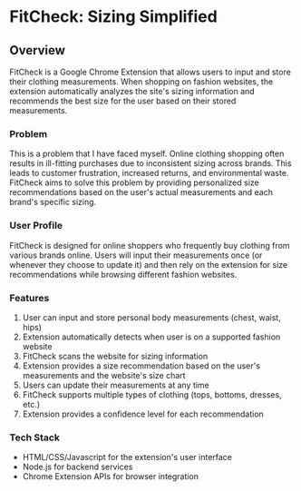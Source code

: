 # FitCheck: Sizing Simplified

## Overview

FitCheck is a Google Chrome Extension that allows users to input and store their clothing measurements. When shopping on fashion websites, the extension automatically analyzes the site's sizing information and recommends the best size for the user based on their stored measurements.

### Problem

This is a problem that I have faced myself. Online clothing shopping often results in ill-fitting purchases due to inconsistent sizing across brands. This leads to customer frustration, increased returns, and environmental waste. FitCheck aims to solve this problem by providing personalized size recommendations based on the user's actual measurements and each brand's specific sizing.

### User Profile

FitCheck is designed for online shoppers who frequently buy clothing from various brands online. Users will input their measurements once (or whenever they choose to update it) and then rely on the extension for size recommendations while browsing different fashion websites.

### Features

1. User can input and store personal body measurements (chest, waist, hips)
2. Extension automatically detects when user is on a supported fashion website
3. FitCheck scans the website for sizing information
4. Extension provides a size recommendation based on the user's measurements and the website's size chart
5. Users can update their measurements at any time
6. FitCheck supports multiple types of clothing (tops, bottoms, dresses, etc.)
7. Extension provides a confidence level for each recommendation

### Tech Stack

- HTML/CSS/Javascript for the extension's user interface
- Node.js for backend services
- Chrome Extension APIs for browser integration